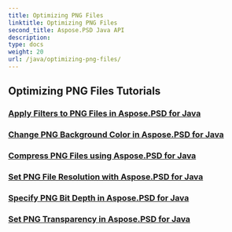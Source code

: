 ```yaml
---
title: Optimizing PNG Files
linktitle: Optimizing PNG Files
second_title: Aspose.PSD Java API
description: 
type: docs
weight: 20
url: /java/optimizing-png-files/
---
```


## Optimizing PNG Files Tutorials
### [Apply Filters to PNG Files in Aspose.PSD for Java](./apply-filters-png-files/)
### [Change PNG Background Color in Aspose.PSD for Java](./change-png-background-color/)
### [Compress PNG Files using Aspose.PSD for Java](./compress-png-files/)
### [Set PNG File Resolution with Aspose.PSD for Java](./set-png-file-resolution/)
### [Specify PNG Bit Depth in Aspose.PSD for Java](./specify-png-bit-depth/)
### [Set PNG Transparency in Aspose.PSD for Java](./set-png-transparency/)